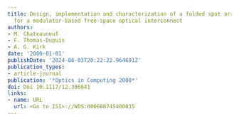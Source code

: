 ```yaml
---
title: Design, implementation and characterization of a folded spot array generator
  for a modulator-based free-space optical interconnect
authors:
- M. Chateauneuf
- F. Thomas-Dupuis
- A. G. Kirk
date: '2000-01-01'
publishDate: '2024-06-03T20:22:22.964691Z'
publication_types:
- article-journal
publication: '*Optics in Computing 2000*'
doi: Doi 10.1117/12.386841
links:
- name: URL
  url: <Go to ISI>://WOS:000088745400035
---
```

